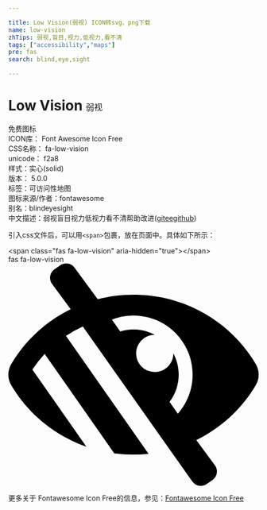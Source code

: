 ```yaml
---

title: Low Vision(弱视) ICON转svg、png下载
name: low-vision
zhTips: 弱视,盲目,视力,低视力,看不清
tags: ["accessibility","maps"]
pre: fas
search: blind,eye,sight

---
```


# Low Vision  <small style="font-size: 60%;font-weight: 100">弱视</small>


<div class="detail-page">
<p>
<span><span class="badge-success badge">免费图标</span> </span>
<br/>
<span>
ICON库：
<span class="badge-secondary badge">Font Awesome Icon Free</span> 
</span>
<br/>
<span>
CSS名称：
<span class="badge-secondary badge">fa-low-vision</span> 
</span>
<br/>
<span>
unicode：
<span class="badge-secondary badge">f2a8</span> 
<copy-btn content='f2a8' btn-title=""></copy-btn>
<copy-btn :content='String.fromCodePoint(parseInt("f2a8", 16))' btn-title="复制U"></copy-btn>
</span><br/><span>样式：<span class="badge-light badge">实心(solid)</span></span>
<br/>
<span>
版本：
<span class="badge-secondary badge">5.0.0</span> 
</span><br/><span>标签：<span class="badge-light badge"><router-link to="/tags/accessibility.html">可访问性</router-link></span><span class="badge-light badge"><router-link to="/tags/maps.html">地图</router-link></span></span>
<br/>
<span>图标来源/作者：<span class="badge-light badge">fontawesome</span></span> 
<br/>
<span>别名：<span class="badge-light badge">blind</span><span class="badge-light badge">eye</span><span class="badge-light badge">sight</span></span><br/><span class="zh-detail">中文描述：<span class="badge-primary badge">弱视</span><span class="badge-primary badge">盲目</span><span class="badge-primary badge">视力</span><span class="badge-primary badge">低视力</span><span class="badge-primary badge">看不清</span><span class="help-link"><span>帮助改进</span>(<a href="https://gitee.com/liuwave/icon-helper/edit/master/json/fontawesome/solid/low-vision.json" target="_blank" rel="noopener noreferrer">gitee</a><a href="https://github.com/liuwave/icon-helper/edit/master/json/fontawesome/solid/low-vision.json" target="_blank" rel="noopener noreferrer">github</a></span>)</span><br/>
</p>
</div>
<div class="alert alert-dark">
  <i class="fas fa-low-vision fa-xs"></i>
  <i class="fas fa-low-vision fa-sm"></i>
  <i class="fas fa-low-vision fa-lg"></i>
  <i class="fas fa-low-vision fa-2x"></i>
  <i class="fas fa-low-vision fa-3x"></i>
  <i class="fas fa-low-vision fa-5x"></i>
  <i class="fas fa-low-vision fa-7x"></i>
</div>
<div>
  <p>引入css文件后，可以用<code>&lt;span&gt;</code>包裹，放在页面中。具体如下所示：    
  </p>
  <div class="alert alert-primary" style="font-size: 14px">
    &lt;span class="fas fa-low-vision" aria-hidden="true"&gt;&lt;/span&gt;
    <copy-btn content='<span class="fas fa-low-vision" aria-hidden="true"></span>'></copy-btn>
  </div>
  <div class="alert alert-secondary">
    <i class="fas fa-low-vision"
    style="font-size: 24px"
    aria-hidden="true"></i> fas fa-low-vision
    <copy-btn content="fas fa-low-vision" btn-title="复制图标名称"></copy-btn>
  </div>
</div>
<div id="svg" class="svg-wrap">
<svg xmlns="http://www.w3.org/2000/svg" viewBox="0 0 576 512"><path d="M569.344 231.631C512.96 135.949 407.81 72 288 72c-28.468 0-56.102 3.619-82.451 10.409L152.778 10.24c-7.601-10.858-22.564-13.5-33.423-5.9l-13.114 9.178c-10.86 7.601-13.502 22.566-5.9 33.426l43.131 58.395C89.449 131.73 40.228 174.683 6.682 231.581c-.01.017-.023.033-.034.05-8.765 14.875-8.964 33.528 0 48.739 38.5 65.332 99.742 115.862 172.859 141.349L55.316 244.302A272.194 272.194 0 0 1 83.61 208.39l119.4 170.58h.01l40.63 58.04a330.055 330.055 0 0 0 78.94 1.17l-189.98-271.4a277.628 277.628 0 0 1 38.777-21.563l251.836 356.544c7.601 10.858 22.564 13.499 33.423 5.9l13.114-9.178c10.86-7.601 13.502-22.567 5.9-33.426l-43.12-58.377-.007-.009c57.161-27.978 104.835-72.04 136.81-126.301a47.938 47.938 0 0 0 .001-48.739zM390.026 345.94l-19.066-27.23c24.682-32.567 27.711-76.353 8.8-111.68v.03c0 23.65-19.17 42.82-42.82 42.82-23.828 0-42.82-19.349-42.82-42.82 0-23.65 19.17-42.82 42.82-42.82h.03c-24.75-13.249-53.522-15.643-79.51-7.68l-19.068-27.237C253.758 123.306 270.488 120 288 120c75.162 0 136 60.826 136 136 0 34.504-12.833 65.975-33.974 89.94z"/></svg>
</div>
<detail full-name='fa-low-vision'></detail>
    
<div><p>更多关于  Fontawesome Icon Free的信息，参见：<a target="_blank" href="https://iconhelper.cn/fontawesome.html">Fontawesome Icon Free</a>
</p></div>
